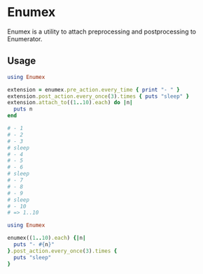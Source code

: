 Enumex
============================================================

Enumex is a utility to attach preprocessing and postprocessing
to Enumerator.

Usage
------------------------------------------------------------

```ruby
using Enumex

extension = enumex.pre_action.every_time { print "- " }
extension.post_action.every_once(3).times { puts "sleep" }
extension.attach_to((1..10).each) do |n|
  puts n
end

# - 1
# - 2
# - 3
# sleep
# - 4
# - 5
# - 6
# sleep
# - 7
# - 8
# - 9
# sleep
# - 10
# => 1..10
```

```ruby
using Enumex

enumex((1..10).each) {|n|
  puts "- #{n}"
}.post_action.every_once(3).times {
  puts "sleep"
}
```